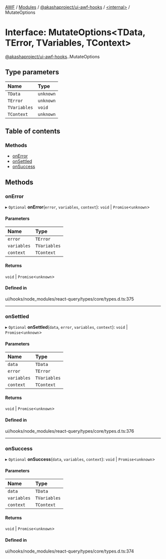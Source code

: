 [AWF](../README.md) / [Modules](../modules.md) / [@akashaproject/ui-awf-hooks](../modules/akashaproject_ui_awf_hooks.md) / [<internal\>](../modules/akashaproject_ui_awf_hooks._internal_.md) / MutateOptions

# Interface: MutateOptions<TData, TError, TVariables, TContext\>

[@akashaproject/ui-awf-hooks](../modules/akashaproject_ui_awf_hooks.md).[<internal>](../modules/akashaproject_ui_awf_hooks._internal_.md).MutateOptions

## Type parameters

| Name | Type |
| :------ | :------ |
| `TData` | `unknown` |
| `TError` | `unknown` |
| `TVariables` | `void` |
| `TContext` | `unknown` |

## Table of contents

### Methods

- [onError](akashaproject_ui_awf_hooks._internal_.MutateOptions.md#onerror)
- [onSettled](akashaproject_ui_awf_hooks._internal_.MutateOptions.md#onsettled)
- [onSuccess](akashaproject_ui_awf_hooks._internal_.MutateOptions.md#onsuccess)

## Methods

### onError

▸ `Optional` **onError**(`error`, `variables`, `context`): `void` \| `Promise`<`unknown`\>

#### Parameters

| Name | Type |
| :------ | :------ |
| `error` | `TError` |
| `variables` | `TVariables` |
| `context` | `TContext` |

#### Returns

`void` \| `Promise`<`unknown`\>

#### Defined in

ui/hooks/node_modules/react-query/types/core/types.d.ts:375

___

### onSettled

▸ `Optional` **onSettled**(`data`, `error`, `variables`, `context`): `void` \| `Promise`<`unknown`\>

#### Parameters

| Name | Type |
| :------ | :------ |
| `data` | `TData` |
| `error` | `TError` |
| `variables` | `TVariables` |
| `context` | `TContext` |

#### Returns

`void` \| `Promise`<`unknown`\>

#### Defined in

ui/hooks/node_modules/react-query/types/core/types.d.ts:376

___

### onSuccess

▸ `Optional` **onSuccess**(`data`, `variables`, `context`): `void` \| `Promise`<`unknown`\>

#### Parameters

| Name | Type |
| :------ | :------ |
| `data` | `TData` |
| `variables` | `TVariables` |
| `context` | `TContext` |

#### Returns

`void` \| `Promise`<`unknown`\>

#### Defined in

ui/hooks/node_modules/react-query/types/core/types.d.ts:374
